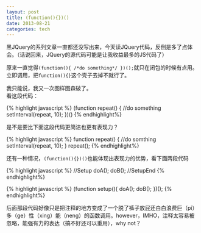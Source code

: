```yaml
---
layout: post
title: (function(){})()
date: 2013-08-21
categories: tech
---
```


黑JQuery的系列文章一直都还没写出来，今天读JQuery代码，反倒是多了点体会。（话说回来，JQuery的源代码可能是让我收益最多的JS代码了）

原来一直觉得`(function(){ /*do something*/ })();`就只在闭包的时候有点用。立即调用，把`function(){}`这个壳子去掉不就行了。

我只能说，我又一次图样图森破了。	
看这段代码：

{% highlight javascript %}
(function repeat() {
	//do something
	setInterval(repeat, 10);
})()
{% endhighlight%}

是不是要比下面这段代码更简洁也更有表现力？

{% highlight javascript %}
function repeat() {
	//do somthing
	setInterval(repeat, 10);
}
repeat();
{% endhighlight%}

还有一种情况，`(function(){})()`也能体现出表现力的优势，看下面两段代码

{% highlight javascript %}
//Setup
doA();
doB();
//SetupEnd
{% endhighlight%}
	
{% highlight javascript %}
(function setup(){
	doA();
	doB();
})();
{% endhighlight%}

后面那段代码好像只是把注释的地方变成了一个脱了裤子放屁还白白浪费巨（pi）多（ge）性（xing）能（neng）的函数调用。however，IMHO，注释太容易被忽略，能强有力的表达（搞不好还可以重用），why not？
